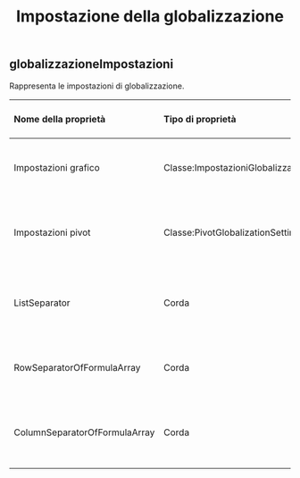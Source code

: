 ﻿---
title: Impostazione della globalizzazione
second_title: Aspose.Cells Cloud Documen
type: docs
url: /it/specification/model/globalizationsettings/
description: "Aspose.Cells Specifica del modello cloud: GlobalizationSettings. Gestisci facilmente Excel e altri fogli di calcolo con funzionalità come apertura, generazione, modifica, divisione, unione, confronto e conversione"
kwords: Excel, Office, Foglio di calcolo, Cloud REST API, GlobalizationSettings
weight: 50
---
## **globalizzazioneImpostazioni**

 Rappresenta le impostazioni di globalizzazione.

| Nome della proprietà| Tipo di proprietà| Nullabile| Sola lettura| Valore di default| Descrizione|
|:- |:- |:- |:- |:- |:- |
| Impostazioni grafico| Classe:ImpostazioniGlobalizzazioneGrafico| VERO| Falso|| Ottiene o imposta le impostazioni di globalizzazione per Chart.|
| Impostazioni pivot| Classe:PivotGlobalizationSettings| VERO| Falso|| Ottiene o imposta le impostazioni di globalizzazione per la tabella pivot.|
| ListSeparator| Corda| VERO| Falso|| Ottiene il separatore per elenco, parametri di funzione, ... ecc.|
| RowSeparatorOfFormulaArray| Corda| VERO| Falso|| Ottiene il separatore per le righe nei dati della matrice nella formula.|
|ColumnSeparatorOfFormulaArray| Corda| VERO| Falso|| Ottiene il separatore per gli elementi nei dati della riga dell'array nella formula.|

